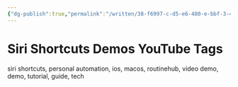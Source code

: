 ```yaml
---
{"dg-publish":true,"permalink":"/written/38-f6997-c-d5-e6-480-e-bbf-3-49-b5-a537-b16-d/","dgHomeLink":true,"dgPassFrontmatter":false}
---
```


# Siri Shortcuts Demos YouTube Tags

siri shortcuts, personal automation, ios, macos, routinehub, video demo, demo, tutorial, guide, tech